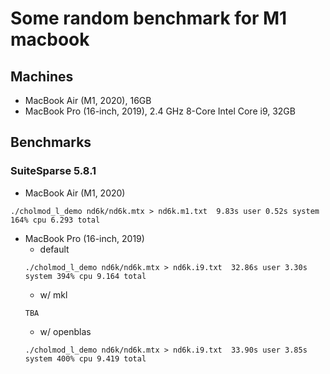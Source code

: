 # Some random benchmark for M1 macbook
## Machines
* MacBook Air (M1, 2020), 16GB
* MacBook Pro (16-inch, 2019), 2.4 GHz 8-Core Intel Core i9, 32GB

## Benchmarks
### SuiteSparse 5.8.1
* MacBook Air (M1, 2020)
```
./cholmod_l_demo nd6k/nd6k.mtx > nd6k.m1.txt  9.83s user 0.52s system 164% cpu 6.293 total
```
* MacBook Pro (16-inch, 2019)
  * default
  ```
  ./cholmod_l_demo nd6k/nd6k.mtx > nd6k.i9.txt  32.86s user 3.30s system 394% cpu 9.164 total
  ```
  * w/ mkl
  ```
  TBA
  ```
  * w/ openblas
  ```
  ./cholmod_l_demo nd6k/nd6k.mtx > nd6k.i9.txt  33.90s user 3.85s system 400% cpu 9.419 total
  ```
